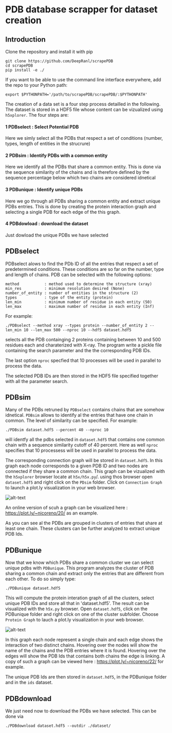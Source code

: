 # PDB database scrapper for dataset creation

## Introduction

Clone the repository and install it with pip

```
git clone https://github.com/DeepRanl/scrapePDB
cd scrapePDB
pip install -e ./
```

If you want to be able to use the command line interface everywhere, add the repo to your Python path:

```
export $PYTHONPATH='/path/to/scrapePDB/scrapePDB/:$PYTHONPATH'
```

The creation of a data set is a four step process detailled in the following. The dataset is stored in a HDF5 file whose content can be vizualized using  `h5xplorer`. The four steps are:


#### 1 PDBselect : Select Potential PDB

Here we simly select all the PDBs that respect a set of conditions (number, types, length of entities in the strucrure)

#### 2 PDBsim : Identify PDBs with a common entity

Here we identify all the PDBs that share a common entity. This is done via the sequence similarity of the chains and is therefore defined by the sequence percentage below which two chains are considered idnetical

#### 3 PDBunique : Identify unique PDBs 

Here we go through all PDBs sharing a common entity and extract unique PDBs entries. This is done by creating the protein interaction graph and selecting a single PDB for each edge of the this graph.

#### 4 PDBdowload : download the dataset

Just dowload the unique PDBs we have selected


## PDBselect

PDBselect alows to find the PDb ID of all the entries that respect a set of predetermined conditions. These conditions are so far on the number, type and length of chains. PDB can be selected with the following options:

```
method           : method used to determine the structure (xray)
min_res          : minimum resolution desired (None)
number_of_entity : number of entities in the structure (2)
types            : type of the entity (protein)
len_min          : minimum number of residue in each entity (50)
len_max          : maximum number of residue in each entity (Inf)
```
For example:

```
./PDBselect --method xray --types protein --number_of_entity 2 --len_min 10 --len_max 500 --nproc 10 --hdf5 dataset.hdf5
```

selects all the PDB containging 2 proteins containing between 10 and 500 residues each and charaterized with X-ray. The program write a pickle file containing the search parameter and the the corresponding PDB IDs.

The last option `nproc` specfied that 10 processes will be used in parallel to process the data.

The selected PDB IDs are then stored in the HDF5 file specified together with all the parameter search.

## PDBsim

Many of the PDBs retruned by `PDBselect` contains chains that are somehow idnetical. `PDBsim` allows to identify al the entries that have one chain in common. The level of similarity can be specified. For example:

```
./PDBsim dataset.hdf5 --percent 40 --nproc 10
```

will identfy all the pdbs selected in `dataset.hdf5` that contains one common chain with a sequence similarity cutoff of 40 percent. Here as well `nproc` specifies that 10 processess will be used in parallel to process the data.

The corresponding connection graph will be stored in `dataset.hdf5`. In this graph each node corresponds to a given PDB ID and two nodes are connected if they share a common chain. This graph can be vizualized with the `h5xplorer` browser locate at `h5x/h5x.py`/. using thos browser open `dataset.hdf5` and right click on the `PDsim` folder. Click on `Connection Graph` to launch a plot.ly visualization in your web browser.

![alt-text](./seqsim.gif)

An online version of scuh a graph can be visualized here : https://plot.ly/~nicoreno/20/ as an example.

As you can see al the PDBs are grouped in clusters of entries that share at least one chain. These clusters can be further analyzed to extract unique PDB Ids.

## PDBunique

Now that we know which PDBs share a common cluster we can select unique pdbs with `PDBunique`. This program analyzes the cluster of PDB sharing a common chain and extract only the entries that are different from each other. To do so simply type:

```
./PDBunique dataset.hdf5
```

This will compute the protein interation graph of all the clusters, select unique PDB IDs and store all that in 'dataset.hdf5'. The result can be visualized with the `h5x.py` browser. Open `dataset.hdf5`, click on the PDBunique folder and right click on one of the cluster subfolder. Choose `Protein Graph` to lauch a plot.ly visualization in your web browser.

![alt-text](./protclust.gif)

In this graph each node represent a single chain and each edge shows the interaction of two distinct chains. Hovering over the nodes will show the name of the chains and the PDB entries where it is found. Hovering over the edges will show the PDB Ids that contains both chains the edge is linking. A copy of such a graph can be viewed here : https://plot.ly/~nicoreno/22/ for example.

The unique PDB Ids are then stored in `dataset.hdf5`, in the PDBunique folder and in the `ids` dataset.


## PDBdownload

We just need now to download the PDBs we have selected. This can be done via

```
./PDBdownload dataset.hdf5 --outdir ./dataset/
```
